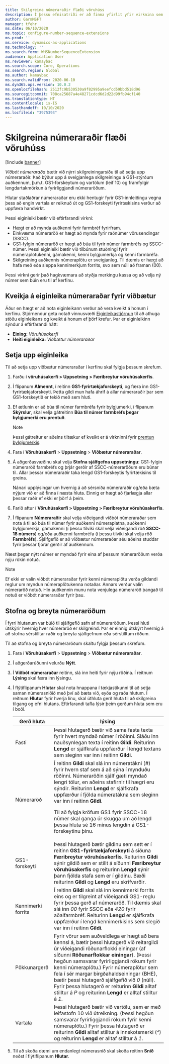 ```yaml
---
title: Skilgreina númeraraðir flæði vöruhúss
description: Í þessu efnisatriði er að finna yfirlit yfir virknina sem býður upp á viðbætur númeraraðar fyrir auðkenni númeraplatna, auðkenni bylgjumerkja, auðkenni gáma og auðkenni farmbréfa.
author: GarmMSFT
manager: tfehr
ms.date: 06/10/2020
ms.topic: configure-number-sequence-extensions
ms.prod: ''
ms.service: dynamics-ax-applications
ms.technology: ''
ms.search.form: WHSNumberSequenceExtension
audience: Application User
ms.reviewer: kamaybac
ms.search.scope: Core, Operations
ms.search.region: Global
ms.author: kamaybac
ms.search.validFrom: 2020-06-10
ms.dyn365.ops.version: 10.0.2
ms.openlocfilehash: 2512fc9b530530a9f82995a9eefcd59bbd518d96
ms.sourcegitcommit: 708ca25687a4e48271cdcd6d2d22d99fb94cf140
ms.translationtype: HT
ms.contentlocale: is-IS
ms.lasthandoff: 10/10/2020
ms.locfileid: "3975393"
---
```

# <a name="configure-number-sequences-for-warehouse-flows"></a>Skilgreina númeraraðir flæði vöruhúss

[!include [banner](../includes/banner.md)]

*Viðbót númeraraða* bætir við nýrri skilgreiningarsíðu til að setja upp númeraraðir. Það býður upp á sveigjanlega skilgreiningu á GS1-stýrðum auðkennum, þ.m.t. GS1-forskeytum og vartölum (leif 10) og framfylgir lengdartakmörkun á fyrirliggjandi númeraröðum.

Hlutar staðlaðrar númeraraðar eru ekki hentugir fyrir GS1-innleiðingu vegna þess að engin vartala er reiknuð út og GS1-forskeyti fyrirtækisins verður að uppfæra handvirkt.

Þessi eiginleiki bætir við eftirfarandi virkni:

- Hægt er að mynda auðkenni fyrir farmbréf fyrirfram.
- Einkvæma númeraröð er hægt að mynda fyrir raðnúmer vörusendingar (SSCC).
- GS1-fylgin númeraröð er hægt að búa til fyrir númer farmbréfs og SSCC-númer. Þessi eiginleiki bætir við tilbúnum stuðningi fyrir númeraplötukenni, gámakenni, kenni bylgjumerkja og kenni farmbréfa.
- Skilgreining auðkennis númeraplötu er sveigjanleg. Til dæmis er hægt að hafa með eða sleppa kennimerkjum forrits, svo sem núll að framan (00).

Þessi virkni gerir það hagkvæmara að styðja merkingu kassa og að velja ný númer sem búin eru til af kerfinu.

## <a name="turn-on-the-number-sequence-extensions-feature"></a>Kveikja á eiginleika númeraraðar fyrir viðbætur

Áður en hægt er að nota eiginleikann verður að vera kveikt á honum í kerfinu. Stjórnendur geta notað vinnusvæði [Eiginleikastjórnun](../../fin-ops-core/fin-ops/get-started/feature-management/feature-management-overview.md) til að athuga stöðu eiginleikans og kveikt á honum ef þörf krefur. Þar er eiginleikinn sýndur á eftirfarandi hátt:

- **Eining:** *Vöruhúsakerfi*
- **Heiti eiginleika:** *Viðbætur númeraraðar*

## <a name="set-up-the-feature"></a>Setja upp eiginleika

Til að setja upp viðbætur númeraraðar í kerfinu skal fylgja þessum skrefum.

1. Farðu í **vöruhúsakerfi \> Uppsetning \> Færibreytur vöruhúsakerfis**.
1. Í flipanum **Almennt**, í reitinn **GS1-fyrirtækjaforskeyti**, og færa inn GS1-fyrirtækjaforskeyti. Þetta gildi mun hafa áhrif á allar númeraraðir þar sem GS1-forskeytið er tekið með sem hluti.
1. Ef ætlunin er að búa til númer farmbréfa fyrir bylgjumerki, í flipanum **Skýrslur**, skal velja gátreitinn **Búa til númer farmbréfs þegar bylgjumerki eru prentuð**.

    > [!NOTE]
    > Þessi gátreitur er aðeins tiltækur ef kveikt er á virkninni fyrir [prentun bylgjumerkis](configure-wave-label-printing.md).

1. Fara í **Vöruhúsakerfi** \> **Uppsetning** \> **Viðbætur númeraraðar**.
1. Á aðgerðasvæðinu skal velja **Stofna sjálfgefna uppsetningu**: GS1-fylgin númeraröð farmbréfs og þrjár gerðir af SSCC-númeraröðum eru búnar til. Allar þessar númeraraðir taka lengd GS1-forskeytis fyrirtækisins til greina.

    Nánari upplýsingar um hvernig á að sérsníða númeraraðir og/eða bæta nýjum við er að finna í næsta hluta. Einnig er hægt að fjarlægja allar þessar raðir ef ekki er þörf á þeim.

1. Farið aftur í **Vöruhúsakerfi \> Uppsetning \> Færibreytur vöruhúsakerfis**.
1. Í flipanum **Númeraraðir** skal velja viðeigandi viðbót númeraraðar sem nota á til að búa til númer fyrir auðkenni númeraplatna, auðkenni bylgjumerkja, gámakenni (í þessu tilviki skal velja viðeigandi röð **SSCC-18 númers**) og/eða auðkenni farmbréfa (í þessu tilviki skal velja röð **Farmbréfs**). Sjálfgefið er að viðbætur númeraraðar séu aðeins studdar fyrir þessar fjórar gerðir af auðkennum.

Næst þegar nýtt númer er myndað fyrir eina af þessum númeraröðum verða nýju rökin notuð.

> [!NOTE]
> Ef ekki er valin viðbót númeraraðar fyrir kenni númeraplötu verða gildandi reglur um myndun númeraplötukenna notaðar. Annars verður valin númeraröð notuð. Hin auðkennin munu nota venjulega númeraröð þangað til notuð er viðbót númeraraðar fyrir þau.

## <a name="create-and-edit-number-sequences"></a>Stofna og breyta númeraröðum

Í fyrri hlutanum var búið til sjálfgefið safn af númeraröðum. Þessi hluti útskýrir hvernig hver númeraröð er skilgreind. Þar er einnig útskýrt hvernig á að stofna sérstilltar raðir og breyta sjálfgefnum eða sérstilltum röðum.

Til að stofna og breyta númeraröðum skaltu fylgja þessum skrefum.

1. Fara í **Vöruhúsakerfi** \> **Uppsetning** \> **Viðbætur númeraraðar**.
1. Í aðgerðarúðunni velurðu **Nýtt**.
1. Í **Viðbót númeraraðar** reitinn, slá inn heiti fyrir nýju röðina. Í reitnum **Lýsing** skal færa inn lýsingu.
1. Í flýtiflipanum **Hlutar** skal nota hnappana í tækjastikunni til að setja saman númerasniðið með því að bæta við, eyða og raða hlutum. Í reitnum **Hlutur** fyrir hverja línu, skal úthluta gerð hluta til að skilgreina tilgang og efni hlutans. Eftirfarandi tafla lýsir þeim gerðum hluta sem eru í boði.

    | Gerð hluta | lýsing |
    |---|---|
    | Fasti | Þessi hlutagerð bætir við sama fasta texta fyrir hvert myndað númer í röðinni. Sláðu inn nauðsynlegan texta í reitinn **Gildi**. Reiturinn **Lengd** er sjálfkrafa uppfærður í lengd textans sem sleginn var inn í reitinn **Gildi**. |
    | Númeraröð | Í reitinn **Gildi** skal slá inn númeratákni (*\#*) fyrir hvern staf sem á að sýna í mynduðu röðinni. Númeraröðin sjálf gæti myndað lengri tölur, en aðeins stafirnir til hægri eru sýndir. Reiturinn **Lengd** er sjálfkrafa uppfærður í fjölda númeratákna sem sleginn var inn í reitinn **Gildi**.<p>Til að fylgja kröfum GS1 fyrir SSCC-18 númer skal ganga úr skugga um að lengd þessa hluta sé 16 mínus lengdin á GS1-forskeytinu þínu.</p> |
    | GS1-forskeyti | Þessi hlutagerð bætir gildinu sem sett er í reitinn **GS1-fyrirtækjaforskeyti** á síðuna **Færibreytur vöruhúsakerfis**. Reiturinn **Gildi** sýnir gildið sem er stillt á síðunni **Færibreytur vöruhúsakerfis** og reiturinn **Lengd** sýnir þann fjölda stafa sem er í gildinu. Bæði reiturinn **Gildi** og **Lengd** eru skrifvarðir. |
    | Kennimerki forrits | Í reitinn **Gildi** skal slá inn kennimerki forrits eins og er tilgreint af viðeigandi GS1-reglu fyrir þessa gerð af númeraröð. Til dæmis skal slá inn *00* fyrir SSCC eða *420* fyrir aðalfarmbréf. Reiturinn **Lengd** er sjálfkrafa uppfærður í lengd kennimerkisins sem slegið var inn í reitinn **Gildi**. |
    | Pökkunargerð | Fyrir vörur sem auðveldlega er hægt að bera kennsl á, bætir þessi hlutagerð við reitargildi úr viðeigandi röðunarflokki einingar (af síðunni **Röðunarflokkar einingar**). (Þessi hegðun samsvarar fyrirliggjandi rökum fyrir kenni númeraplötu.) Fyrir númeraplötur sem fela í sér margar birgðahaldseiningar (BHE), bætir þessi hlutagerð sjálfgefið við *0* (núll). Fyrir þessa hlutagerð er reiturinn **Gildi** alltaf stilltur á *P* og reiturinn **Lengd** er alltaf stilltur á *1*.|
    | Vartala | Þessi hlutagerð bætir við vartölu, sem er með leifastofn 10 við útreikning. (Þessi hegðun samsvarar fyrirliggjandi rökum fyrir kenni númeraplötu.) Fyrir þessa hlutagerð er reiturinn **Gildi** alltaf stilltur á innskotsmerki (*^*) og reiturinn **Lengd** er alltaf stilltur á *1*. |

1. Til að skoða dæmi um endanlegt númerasnið skal skoða reitinn **Snið** neðst í flýtiflipanum **Hlutar**.

